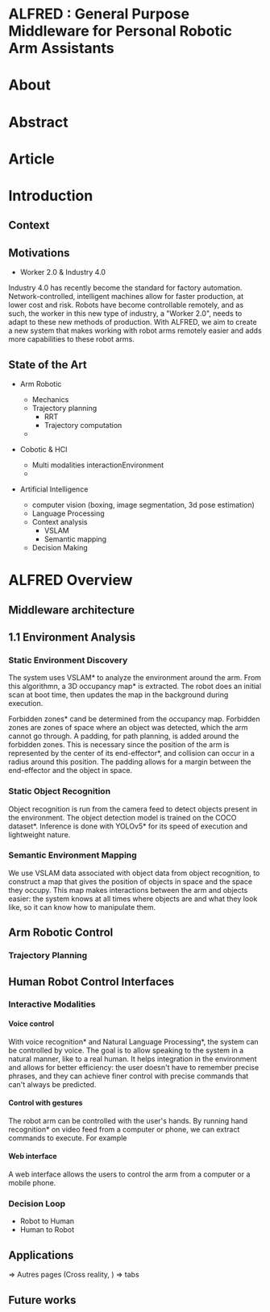 # ALFRED : General Purpose Middleware for Personal Robotic Arm Assistants

# About

# Abstract

# Article

# Introduction

## Context

## Motivations

- Worker 2.0 & Industry 4.0

Industry 4.0 has recently become the standard for factory automation. Network-controlled, intelligent machines allow for faster production, at lower cost and risk. Robots have become controllable remotely, and as such, the worker in this new type of industry, a "Worker 2.0", needs to adapt to these new methods of production. With ALFRED, we aim to create a new system that makes working with robot arms remotely easier and adds more capabilities to these robot arms.

## State of the Art

- Arm Robotic

  - Mechanics
  - Trajectory planning
    - RRT
    - Trajectory computation
  -

- Cobotic & HCI

  - Multi modalities interactionEnvironment
  -

- Artificial Intelligence
  - computer vision (boxing, image segmentation, 3d pose estimation)
  - Language Processing
  - Context analysis
    - VSLAM
    - Semantic mapping
  - Decision Making

# ALFRED Overview

## Middleware architecture

<!-- TODO: architecture schematic -->

## 1.1 Environment Analysis

### Static Environment Discovery

The system uses VSLAM* to analyze the environment around the arm. From this algorithmn, a 3D occupancy map* is extracted. The robot does an initial scan at boot time, then updates the map in the background during execution.

Forbidden zones* cand be determined from the occupancy map. Forbidden zones are zones of space where an object was detected, which the arm cannot go through. A padding, for path planning, is added around the forbidden zones. This is necessary since the position of the arm is represented by the center of its end-effector*, and collision can occur in a radius around this position. The padding allows for a margin between the end-effector and the object in space.

### Static Object Recognition

Object recognition is run from the camera feed to detect objects present in the environment. The object detection model is trained on the COCO dataset*. Inference is done with YOLOv5* for its speed of execution and lightweight nature.

### Semantic Environment Mapping

We use VSLAM data associated with object data from object recognition, to construct a map that gives the position of objects in space and the space they occupy. This map makes interactions between the arm and objects easier: the system knows at all times where objects are and what they look like, so it can know how to manipulate them.

## Arm Robotic Control

### Trajectory Planning

## Human Robot Control Interfaces

### Interactive Modalities

#### Voice control

With voice recognition* and Natural Language Processing*, the system can be controlled by voice. The goal is to allow speaking to the system in a natural manner, like to a real human. It helps integration in the environment and allows for better efficiency: the user doesn't have to remember precise phrases, and they can achieve finer control with precise commands that can't always be predicted.

#### Control with gestures

The robot arm can be controlled with the user's hands. By running hand recognition\* on video feed from a computer or phone, we can extract commands to execute. For example

#### Web interface

A web interface allows the users to control the arm from a computer or a mobile phone.

### Decision Loop

- Robot to Human
- Human to Robot

## Applications

=> Autres pages (Cross reality, ) => tabs

## Future works
